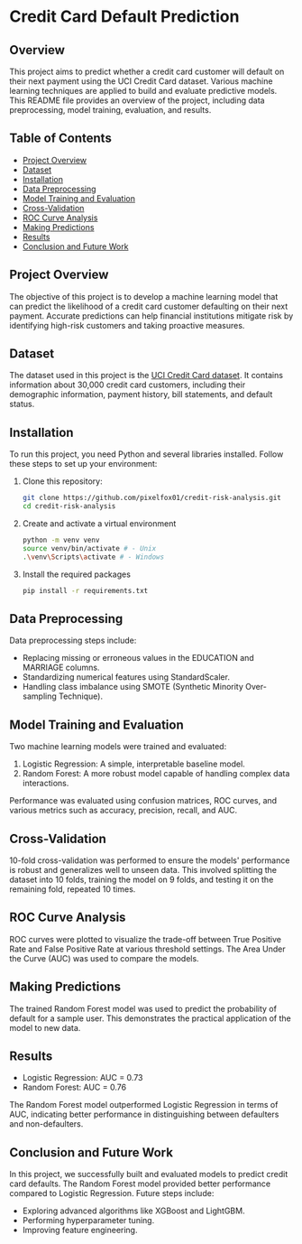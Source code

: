 # Credit Card Default Prediction

## Overview

This project aims to predict whether a credit card customer will default on their next payment using the UCI Credit Card dataset. Various machine learning techniques are applied to build and evaluate predictive models. This README file provides an overview of the project, including data preprocessing, model training, evaluation, and results.

## Table of Contents

- [Project Overview](#project-overview)
- [Dataset](#dataset)
- [Installation](#installation)
- [Data Preprocessing](#data-preprocessing)
- [Model Training and Evaluation](#model-training-and-evaluation)
- [Cross-Validation](#cross-validation)
- [ROC Curve Analysis](#roc-curve-analysis)
- [Making Predictions](#making-predictions)
- [Results](#results)
- [Conclusion and Future Work](#conclusion-and-future-work)

## Project Overview

The objective of this project is to develop a machine learning model that can predict the likelihood of a credit card customer defaulting on their next payment. Accurate predictions can help financial institutions mitigate risk by identifying high-risk customers and taking proactive measures.

## Dataset

The dataset used in this project is the [UCI Credit Card dataset](https://www.kaggle.com/datasets/uciml/default-of-credit-card-clients-dataset). It contains information about 30,000 credit card customers, including their demographic information, payment history, bill statements, and default status.

## Installation

To run this project, you need Python and several libraries installed. Follow these steps to set up your environment:

1. Clone this repository:
   ```bash
   git clone https://github.com/pixelfox01/credit-risk-analysis.git
   cd credit-risk-analysis
   ```
2. Create and activate a virtual environment
   ```bash
   python -m venv venv
   source venv/bin/activate # - Unix
   .\venv\Scripts\activate # - Windows
   ```
3. Install the required packages
   ```bash
   pip install -r requirements.txt
   ```

## Data Preprocessing

Data preprocessing steps include:

- Replacing missing or erroneous values in the EDUCATION and MARRIAGE columns.
- Standardizing numerical features using StandardScaler.
- Handling class imbalance using SMOTE (Synthetic Minority Over-sampling Technique).

## Model Training and Evaluation

Two machine learning models were trained and evaluated:

1. Logistic Regression: A simple, interpretable baseline model.
2. Random Forest: A more robust model capable of handling complex data interactions.

Performance was evaluated using confusion matrices, ROC curves, and various metrics such as accuracy, precision, recall, and AUC.

## Cross-Validation

10-fold cross-validation was performed to ensure the models' performance is robust and generalizes well to unseen data. This involved splitting the dataset into 10 folds, training the model on 9 folds, and testing it on the remaining fold, repeated 10 times.

## ROC Curve Analysis

ROC curves were plotted to visualize the trade-off between True Positive Rate and False Positive Rate at various threshold settings. The Area Under the Curve (AUC) was used to compare the models.

## Making Predictions

The trained Random Forest model was used to predict the probability of default for a sample user. This demonstrates the practical application of the model to new data.

## Results

- Logistic Regression: AUC = 0.73
- Random Forest: AUC = 0.76

The Random Forest model outperformed Logistic Regression in terms of AUC, indicating better performance in distinguishing between defaulters and non-defaulters.

## Conclusion and Future Work

In this project, we successfully built and evaluated models to predict credit card defaults. The Random Forest model provided better performance compared to Logistic Regression. Future steps include:

- Exploring advanced algorithms like XGBoost and LightGBM.
- Performing hyperparameter tuning.
- Improving feature engineering.

